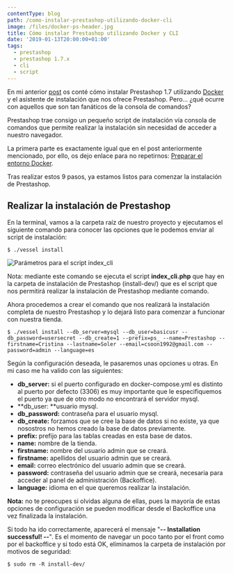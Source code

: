 ```yaml
---
contentType: blog
path: /como-instalar-prestashop-utilizando-docker-cli
image: /files/docker-ps-header.jpg
title: Cómo instalar Prestashop utilizando Docker y CLI
date: '2019-01-13T20:00:00+01:00'
tags:
  - prestashop
  - prestashop 1.7.x
  - cli
  - script
---
```

En mi anterior [post](/como-instalar-prestashop-utilizando-docker) os conté cómo instalar Prestashop 1.7 utilizando [Docker](https://docs.docker.com/get-started/) y el asistente de instalación que nos ofrece Prestashop. Pero... ¿qué ocurre con aquellos que son tan fanáticos de la consola de comandos?

Prestashop trae consigo un pequeño script de instalación vía consola de comandos que permite realizar la instalación sin necesidad de acceder a nuestro navegador.

La primera parte es exactamente igual que en el post anteriormente mencionado, por ello, os dejo enlace para no repetirnos: [Preparar el entorno Docker](/como-instalar-prestashop-utilizando-docker#preparar-el-entorno-docker).

Tras realizar estos 9 pasos, ya estamos listos para comenzar la instalación de Prestashop.

## Realizar la instalación de Prestashop

En la terminal, vamos a la carpeta raíz de nuestro proyecto y ejecutamos el siguiente comando para conocer las opciones que le podemos enviar al script de instalación:



  `$ ./vessel install`

![Parámetros para el script index_cli](/files/posts/how-install-ps-via-cli/index_cli_params.png)

Nota: mediante este comando se ejecuta el script **index_cli.php** que hay en la carpeta de instalación de Prestashop (install-dev/) que es el script que nos permitirá realizar la instalación de Prestashop mediante comando.



Ahora procedemos a crear el comando que nos realizará la instalación completa de nuestro Prestashop y lo dejará listo para comenzar a funcionar con nuestra tienda.

  `$ ./vessel install --db_server=mysql --db_user=basicusr --db_password=usersecret --db_create=1 --prefix=ps_ --name=Prestashop --firstname=Cristina --lastname=Soler --email=csoon1992@gmail.com --password=admin --language=es`

Según la configuración deseada, le pasaremos unas opciones u otras. En mi caso me ha valido con las siguientes:

* **db_server:** si el puerto configurado en docker-compose.yml es distinto al puerto por defecto (3306) es muy importante que le especifiquemos el puerto ya que de otro modo no encontrará el servidor mysql.
* **db_user: **usuario mysql.
* **db_password:** contraseña para el usuario mysql.
* **db_create:** forzamos que se cree la base de datos si no existe, ya que nosostros no hemos creado la base de datos previamente.
* **prefix:** prefijo para las tablas creadas en esta base de datos.
* **name:** nombre de la tienda.
* **firstname:** nombre del usuario admin que se creará.
* **firstname:** apellidos del usuario admin que se creará.
* **email:** correo electrónico del usuario admin que se creará.
* **password:** contraseña del usuario admin que se creará, necesaria para acceder al panel de administración (Backoffice).
* **language:** idioma en el que queremos realizar la instalación.

**Nota:** no te preocupes si olvidas alguna de ellas, pues la mayoría de estas opciones de configuración se pueden modificar desde el Backoffice una vez finalizada la instalación.

Si todo ha ido correctamente, aparecerá el mensaje "**\-- Installation successful! --**".
Es el momento de navegar un poco tanto por el front como por el backoffice y si todo está OK, eliminamos la carpeta de instalación por motivos de seguridad:

`$ sudo rm -R install-dev/`
